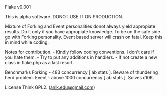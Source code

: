 Flake v0.001

This is alpha software. DONOT USE IT ON PRODUCTION.

Mixture of Forking and Event personalities donot always yield appropiate results. Do it only if you have appropiate knowledge.
To be on the safe side go with Forking personality. Event based server will crash on fatal. Keep this in mind while coding.   


Notes for contribution.
	-	Kindly follow coding conventions. I don't care if you hate them.
	-	Try to put any additions in handlers.
	-	If not create a new class in flake.php as a last resort.
	

Benchmarks
	Forking - 483 concurrency [ ab stats ]. Beware of thundering herd problem.
	Event 	- above 1000 concurrency [ ab stats ]. Solves c10K.


License
	Think GPL2. (anik.edu@gmail.com)
